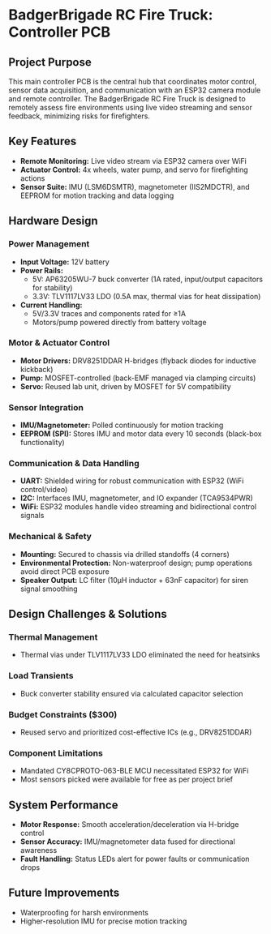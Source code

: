 # BadgerBrigade RC Fire Truck: Controller PCB

## Project Purpose
This main controller PCB is the central hub that coordinates motor control, sensor data acquisition, and communication with an ESP32 camera module and remote controller. The BadgerBrigade RC Fire Truck is designed to remotely assess fire environments using live video streaming and sensor feedback, minimizing risks for firefighters.

## Key Features
- **Remote Monitoring:** Live video stream via ESP32 camera over WiFi
- **Actuator Control:** 4x wheels, water pump, and servo for firefighting actions
- **Sensor Suite:** IMU (LSM6DSMTR), magnetometer (IIS2MDCTR), and EEPROM for motion tracking and data logging

## Hardware Design

### Power Management
- **Input Voltage:** 12V battery
- **Power Rails:**
  - 5V: AP63205WU-7 buck converter (1A rated, input/output capacitors for stability)
  - 3.3V: TLV1117LV33 LDO (0.5A max, thermal vias for heat dissipation)
- **Current Handling:**
  - 5V/3.3V traces and components rated for ≥1A
  - Motors/pump powered directly from battery voltage

### Motor & Actuator Control
- **Motor Drivers:** DRV8251DDAR H-bridges (flyback diodes for inductive kickback)
- **Pump:** MOSFET-controlled (back-EMF managed via clamping circuits)
- **Servo:** Reused lab unit, driven by MOSFET for 5V compatibility

### Sensor Integration
- **IMU/Magnetometer:** Polled continuously for motion tracking
- **EEPROM (SPI):** Stores IMU and motor data every 10 seconds (black-box functionality)

### Communication & Data Handling
- **UART:** Shielded wiring for robust communication with ESP32 (WiFi control/video)
- **I2C:** Interfaces IMU, magnetometer, and IO expander (TCA9534PWR)
- **WiFi:** ESP32 modules handle video streaming and bidirectional control signals

### Mechanical & Safety
- **Mounting:** Secured to chassis via drilled standoffs (4 corners)
- **Environmental Protection:** Non-waterproof design; pump operations avoid direct PCB exposure
- **Speaker Output:** LC filter (10µH inductor + 63nF capacitor) for siren signal smoothing

## Design Challenges & Solutions

### Thermal Management
- Thermal vias under TLV1117LV33 LDO eliminated the need for heatsinks

### Load Transients
- Buck converter stability ensured via calculated capacitor selection

### Budget Constraints ($300)
- Reused servo and prioritized cost-effective ICs (e.g., DRV8251DDAR)

### Component Limitations
- Mandated CY8CPROTO-063-BLE MCU necessitated ESP32 for WiFi
- Most sensors picked were available for free as per project brief

## System Performance
- **Motor Response:** Smooth acceleration/deceleration via H-bridge control
- **Sensor Accuracy:** IMU/magnetometer data fused for directional awareness
- **Fault Handling:** Status LEDs alert for power faults or communication drops

## Future Improvements
- Waterproofing for harsh environments
- Higher-resolution IMU for precise motion tracking
